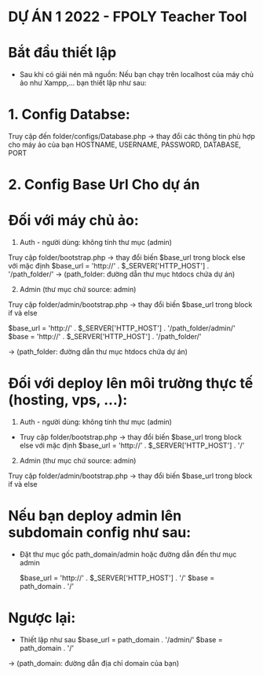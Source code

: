   # DỰ ÁN 1 2022 - FPOLY Teacher Tool

  # Bắt đầu thiết lập

  - Sau khi có giải nén mã nguồn:
    Nếu bạn chạy trên localhost của máy chủ ảo như Xampp,... bạn thiết lập như sau:

  # 1. Config Databse:

  Truy cập đến folder/configs/Database.php -> thay đổi các thông tin phù hợp cho máy ảo của bạn
  HOSTNAME, USERNAME, PASSWORD, DATABASE, PORT

  # 2. Config Base Url Cho dự án

  # Đối với máy chủ ảo:

  1. Auth - người dùng: không tính thư mục (admin)

  Truy cập folder/bootstrap.php -> thay đổi biến $base_url trong block else với mặc định
  $base_url = 'http://' . $\_SERVER['HTTP_HOST'] . '/path_folder/' -> (path_folder: đường dẫn thư mục htdocs chứa dự án)

  2. Admin (thư mục chứ source: admin)

  Truy cập folder/admin/bootstrap.php -> thay đổi biến $base_url trong block if và else

  $base_url = 'http://' . $\_SERVER['HTTP_HOST'] . '/path_folder/admin/'
  $base = 'http://' . $\_SERVER['HTTP_HOST'] . '/path_folder/'

  -> (path_folder: đường dẫn thư mục htdocs chứa dự án)

  # Đối với deploy lên môi trường thực tế (hosting, vps, ...):

  1. Auth - người dùng: không tính thư mục (admin)

  - Truy cập folder/bootstrap.php -> thay đổi biến $base_url trong block else với mặc định
    $base_url = 'http://' . $\_SERVER['HTTP_HOST'] . '/'

  2. Admin (thư mục chứ source: admin)

  Truy cập folder/admin/bootstrap.php -> thay đổi biến $base_url trong block if và else

  # Nếu bạn deploy admin lên subdomain config như sau:

  - Đặt thư mục gốc path_domain/admin hoặc đường dẫn đến thư mục admin

    $base_url = 'http://' . $\_SERVER['HTTP_HOST'] . '/'
    $base = path_domain . '/'

  # Ngược lại:

  - Thiết lập như sau
    $base_url = path_domain . '/admin/'
    $base = path_domain . '/'

  -> (path_domain: đường dẫn địa chỉ domain của bạn)
